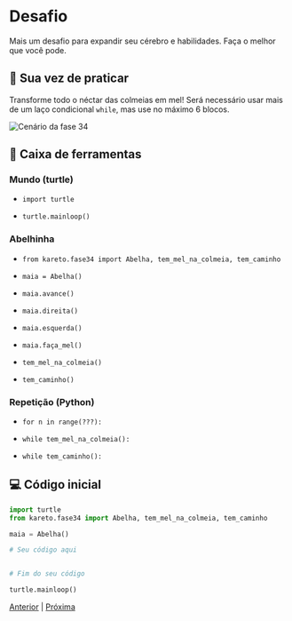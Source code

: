# Desafio

Mais um desafio para expandir seu cérebro e habilidades.
Faça o melhor que você pode.


## 🐝 Sua vez de praticar

Transforme todo o néctar das colmeias em mel!
Será necessário usar mais de um laço condicional `while`,
mas use no máximo 6 blocos.

![Cenário da fase 34](cenario_34.png)


## 🧰 Caixa de ferramentas

### Mundo (turtle)

- `import turtle`

- `turtle.mainloop()`

### Abelhinha

- `from kareto.fase34 import Abelha, tem_mel_na_colmeia, tem_caminho`

- `maia = Abelha()`

- `maia.avance()`

- `maia.direita()`

- `maia.esquerda()`

- `maia.faça_mel()`

- `tem_mel_na_colmeia()`

- `tem_caminho()`

### Repetição (Python)

- `for n in range(???):`

- `while tem_mel_na_colmeia():`

- `while tem_caminho():`


## 💻 Código inicial

```python
import turtle
from kareto.fase34 import Abelha, tem_mel_na_colmeia, tem_caminho

maia = Abelha()

# Seu código aqui


# Fim do seu código

turtle.mainloop()
```

[Anterior](../fase33/README.md) | [Próxima](../fase35/README.md)
